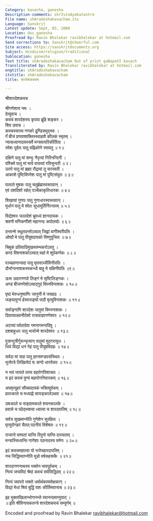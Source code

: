 ```yaml
---
Category: kavacha, ganesha
Description-comments: shrIvinAyakatantre
File name: shAradeshakavacham.itx
Language: Sanskrit
Latest update: Sept, 03, 2008
Location: doc_ganesha
Proofread by: Ravin Bhalekar ravibhalekar at hotmail.com
Send corrections to: Sanskrit@cheerful.com
Site access: https://sanskritdocuments.org
Subject: Hinduism/religion/traditional
Sublocation: ganesha
Text title: shAradeshakavacham Out of print gaNapatI kavach
Transliterated by: Ravin Bhalekar ravibhalekar at hotmail.com
engtitle: shAradeshakavacham
itxtitle: shAradeshakavacham
title: शारदेशकवचम्

---
```

  
 श्रीशारदेशकवच   
  
श्रीगणेशाय नमः ।  
देव्युवाच ।  
कवचं शारदेशस्य कृपया ब्रूहि शङ्कर ।  
शिव उवाच ।  
कवचस्यास्य गणको ढुण्ढिसमुद्भवः ।  
गँ बीजं प्रणवश्शक्तिस्स्वाहावै कीलकं स्मृतम् ।  
न्यासध्यानादयस्सर्वे मन्त्रवत्परिकीर्तिताः ।  
रमेशः पूर्वतः पातु वह्निकोणे रमावतु ॥ १॥  
  
दक्षिणे पातु मां शम्भुः नैरृत्यां गिरिनन्दिनी ।  
पश्चिमे पातु मां माये वायव्यां रतिसुन्दरी ॥ २।  
उत्तरे पातु मां ब्रह्मा रौद्रायां तु सरस्वती ।  
आकाशे पुष्टिविघ्नेशः पातु मां पुष्टिसंयुतः ॥ ३॥  
  
पाताले मूषकः पातु चतुर्ब्रह्मस्वरूपवान् ।  
एवं दशदिशो रक्षेत् पञ्चैकाकृतिधारकः ॥ ४॥  
  
शिखायां गुणपः पातु गुणाधारस्वरूपवान् ।  
मूर्धानं पातु मे श्वेतः सुधामूर्तिर्निरन्तरम् ॥ ५॥  
  
विद्येश्वरः फालदेशं भ्रूमध्यं ज्ञानदायकः ।  
श्रवणौ मणिकर्णीशो महानन्दः कपोलयोः ॥ ६॥  
  
दन्तान्मे स्थूलदन्तोऽव्यात् जिह्वां वागीश्वरीपतिः ।  
ओष्ठौ मे पातु पीयूषदायको विष्णुपूजितः ॥ ७॥  
  
चिबुकं प्रतिवादिमुखस्तम्भकरोऽवतु ।  
कण्ठं विषनाशकोऽव्यात् वक्षो मे शूर्पकर्णकः ॥ ८॥  
  
पञ्चप्राणान्सदा पातु मृतसञ्जीविनीपतिः ।  
दौर्भाग्यनाशकस्स्कन्धौ बाहू मे यक्षिणीपतिः ॥९॥  
  
ऊरू उदारगणपो लिङ्गं मे सृष्टिलिङ्गकः ।  
अण्डं बीजगणेशोऽव्याद्गुदं विघ्नविनाशकः ॥ १०॥  
  
पृष्ठं मेरुधनुष्पाणिः जानुनी मे जयप्रदः ।  
जङ्घायुग्मं र्हस्वजङ्घो पादौ मृत्युविनाशकः ॥ ११॥  
  
सर्वाङ्गाणि शारदेशः पातुमां विघ्ननाशकः ।  
दिवाव्यान्नवनीतेशो रात्रावाज्ञागणेश्वरः ॥ १२॥  
  
अटव्यां पर्वताग्रेवा गमनागमनादिषु ।  
दशबाहुधरः पातु भार्यान्मे शारदेश्वरः ॥ १३॥  
  
पुत्रान्पुत्रीर्गुरून्भृत्यान् पातुमां मुद्गरायुधः ।  
धियं विद्यां धनं गेहं पातु पीयूषविग्रहः ॥ १४॥  
  
सर्वदा मां सदा पातु ज्ञानमण्डपसंस्थितः ।  
भूर्जपत्रे लिखित्वेदं यः कण्ठे धारयेन्नरः ॥ १५॥  
  
न भयं जायते तस्य ग्रहरोगपिशाचतः ।  
य इदं कवचं पुण्यं महारोगनिवारकम् ॥ १६॥  
  
अपमृत्युहरं सौख्यदायकं भक्तिपूर्वकम् ।  
प्रातःकाले च मध्याह्ने सायङ्कालेऽथवा ॥ १७॥  
  
उषःकाले च सङ्ग्रामकाले शयनकालके ।  
प्रवासे च पठेद्भक्त्या ध्यात्वा च शारदापतिम् ॥ १८॥  
  
सर्वत्र सुखमाप्नोति गुणेशेन सुरक्षितः ।  
मृत्युरोगहरं चैतत् पठनीयं विशेषतः ॥ १९॥  
  
राजानो वश्यतां यान्ति रिपुनो यान्ति दास्यताम् ।  
मन्त्रास्सिध्यन्ति गाणेशाः पठनादस्य वर्मणः ॥ २०॥  
  
इदं कवचमज्ञात्वा यो भजेच्छारदापतिम् ।  
नच सिद्धिमवाप्नोति मूडो वर्षसहस्रकैः ॥ २१॥  
  
शारदागणनाथस्य भक्तेन भावपूर्वकम् ।  
नित्यं जप्यमिदं श्रेष्ठं कवचं सर्वसिद्धिदम् ॥ २२॥  
  
नित्यं जपपरो भक्तो धर्मार्थकाममोक्षकान् ।  
विद्यां मेधां श्रियं बुद्धिं यशः कीर्तिमवाप्यच ॥ २३॥  
  
इह भुक्ताखिलान्भोगानन्ते स्वानन्दमाप्नुयात् ।  
॥ इति श्रीविनायकतन्त्रे शारदेशकवचं सम्पूर्णम् ॥  
  
  
Encoded and proofread by Ravin Bhalekar ravibhalekar@hotmail.com  
  
